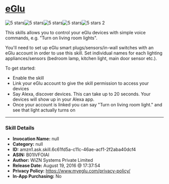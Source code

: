 # [eGlu](http://alexa.amazon.com/#skills/amzn1.ask.skill.6c61fd5a-c11c-46ae-acf1-2f2aba40dcf4)
![5 stars](../../images/ic_star_black_18dp_1x.png)![5 stars](../../images/ic_star_black_18dp_1x.png)![5 stars](../../images/ic_star_black_18dp_1x.png)![5 stars](../../images/ic_star_black_18dp_1x.png)![5 stars](../../images/ic_star_black_18dp_1x.png) 2

This skills allows you to control your eGlu devices with simple voice commands, e.g. "Turn on living room lights".

You'll need to set up eGlu smart plugs/sensors/in-wall switches with an eGlu account in order to use this skill.  Set individual names for each lighting appliances/sensors (bedroom lamp, kitchen light, main door sensor etc.). 


To get started:
- Enable the skill
- Link your eGlu account to give the skill permission to access your devices
- Say Alexa, discover devices. This can take up to 20 seconds. Your devices will show up in your Alexa app.
- Once your account is linked you can say "Turn on living room light." and see that light actually turns on

***

### Skill Details

* **Invocation Name:** null
* **Category:** null
* **ID:** amzn1.ask.skill.6c61fd5a-c11c-46ae-acf1-2f2aba40dcf4
* **ASIN:** B01IVFOIAI
* **Author:** WiZN Systems Private Limited
* **Release Date:** August 19, 2016 @ 17:37:54
* **Privacy Policy:** https://www.myeglu.com/privacy-policy/
* **In-App Purchasing:** No

